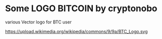 # Some LOGO BITCOIN by cryptonobo
  various Vector logo for BTC user

https://upload.wikimedia.org/wikipedia/commons/9/9a/BTC_Logo.svg